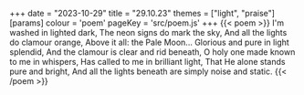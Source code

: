 +++
date = "2023-10-29"
title = "29.10.23"
themes = ["light", "praise"]
[params]
  colour = 'poem'
  pageKey = 'src/poem.js'
+++
{{< poem >}}
I'm washed in lighted dark,
The neon signs do mark the sky,
And all the lights do clamour orange,
Above it all: the Pale Moon...
Glorious and pure in light splendid,
And the clamour is clear and rid beneath,
O holy one made known to me in whispers,
Has called to me in brilliant light,
That He alone stands pure and bright,
And all the lights beneath are simply noise and static.
{{< /poem >}}